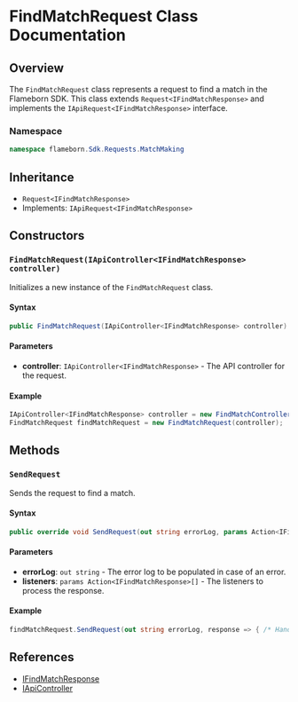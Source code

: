 
# FindMatchRequest Class Documentation

## Overview

The `FindMatchRequest` class represents a request to find a match in the Flameborn SDK. This class extends `Request<IFindMatchResponse>` and implements the `IApiRequest<IFindMatchResponse>` interface.

### Namespace
```csharp
namespace flameborn.Sdk.Requests.MatchMaking
```

## Inheritance
- `Request<IFindMatchResponse>`
- Implements: `IApiRequest<IFindMatchResponse>`

## Constructors

### `FindMatchRequest(IApiController<IFindMatchResponse> controller)`

Initializes a new instance of the `FindMatchRequest` class.

#### Syntax
```csharp
public FindMatchRequest(IApiController<IFindMatchResponse> controller)
```

#### Parameters
- **controller**: `IApiController<IFindMatchResponse>` - The API controller for the request.

#### Example
```csharp
IApiController<IFindMatchResponse> controller = new FindMatchController();
FindMatchRequest findMatchRequest = new FindMatchRequest(controller);
```

## Methods

### `SendRequest`

Sends the request to find a match.

#### Syntax
```csharp
public override void SendRequest(out string errorLog, params Action<IFindMatchResponse>[] listeners);
```

#### Parameters
- **errorLog**: `out string` - The error log to be populated in case of an error.
- **listeners**: `params Action<IFindMatchResponse>[]` - The listeners to process the response.

#### Example
```csharp
findMatchRequest.SendRequest(out string errorLog, response => { /* Handle response */ });
```

## References
- [IFindMatchResponse](https://gkhanc.github.io/flameborn-game/IFindMatchResponse)
- [IApiController](https://gkhanc.github.io/flameborn-game/IApiController)
